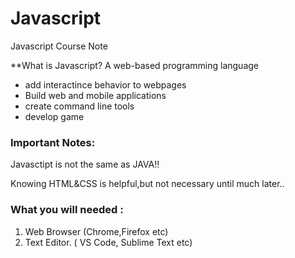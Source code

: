 # Javascript
Javascript Course Note

**What is Javascript?
A web-based programming language

- add interactince behavior to webpages
- Build web and mobile applications
- create command line tools
- develop game

### Important Notes:

Javasctipt is not the same as JAVA!!

Knowing HTML&CSS is helpful,but not necessary until much later..

### What you will needed : 

1. Web Browser (Chrome,Firefox etc)
2. Text Editor. ( VS Code, Sublime Text etc)

